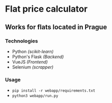 # Flat price calculator
## Works for flats located in Prague

### Technologies
 - Python *(scikit-learn)*
 - Python's Flask *(Backend)*
 - VueJS *(Frontend)*
 - Selenium *(scrapper)*

### Usage
 - `pip install -r webapp/requirements.txt`
 - `python3 webapp/run.py`
